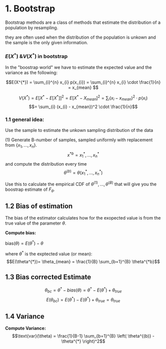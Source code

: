 
# 1. Bootstrap

Bootstrap methods are a class of methods that estimate the distribution of a population by resampling.

they are often used when the distribution of the population is unkown and the sample is the only given information. 

### $E(X^{*}) \text{ \& } V(X^{*})$ in bootstrap
In the "boostrap world" we have to estimate the expected value and the variance as the following:

$$E(X^{*}) = \sum_{i}^{n} x_{i} p(x_{i}) = \sum_{i}^{n} x_{i} \cdot \frac{1}{n} = x_{mean} $$

$$V(X^{*})= E[X^{*}- E[X^{*}]]^2 = E[X^{*}- X_{mean}]^2 = \sum_{i} (x_{i} - x_{mean})^2 \cdot p(x_{i})$$
$$= \sum_{i} (x_{i} - x_{mean})^2 \cdot \frac{1}{n}$$

### 1.1 general idea:
Use the sample to estimate the unkown sampling distribution of the data

(1) Generate B-number of samples, sampled uniformly with replacement from
$\{x_{1}, ..., x_{n} \}$.
$$ x^{*b} = x_{1}^{*}, ..., x_{n}^{*}$$
and compute the distribution every time
$$ \theta^{(b)} = \theta(x_{1}^{*}, ..., x_{n}^{*})$$

Use this to calculate the empirical CDF of 
$\theta^{(1)}, ..., \theta^{(B)}$ that will give you the boostrap estimate of $F_{\theta}$.

## 1.2 Bias of estimation
The bias of the estimator calculates how for the exopected value is from the true value of the parameter $\theta$.

__Compute bias:__

$\text{bias} (\theta) = E(\theta^{*}) - \theta$

where $\theta^{*}$ is the exptected value (or mean):
$$E(\theta^{*})= \theta_{mean} = \frac{1}{B} \sum_{b=1}^{B} \theta^{*b}$$

## 1.3 Bias corrected Estimate

$$\theta_{bc}= \theta^{*} - bias(\theta) = \theta^{*} - E(\theta^{*}) + \theta_{true}$$
$$E(\theta_{bc}) = E(\theta^{*}) - E(\theta^{*}) + \theta_{true} = \theta_{true}$$


## 1.4 Variance 
__Compute Variance:__
$$\text{var}(\theta) = \frac{1}{B-1} \sum_{b=1}^{B} \left( \theta^{(b)} - \theta^{*} \right)^2$$



